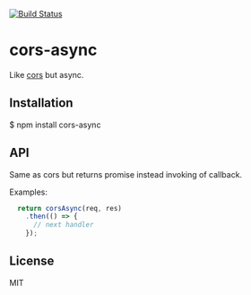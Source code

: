 [![Build Status](https://travis-ci.org/kownacki/cors-async.svg?branch=master)](https://travis-ci.org/kownacki/cors-async)
# cors-async

Like [cors](https://www.npmjs.com/package/cors) but async.

## Installation

$ npm install cors-async

## API

Same as cors but returns promise instead invoking of callback.

Examples:

```javascript
  return corsAsync(req, res)
    .then(() => {
      // next handler
    });
```

## License

MIT
